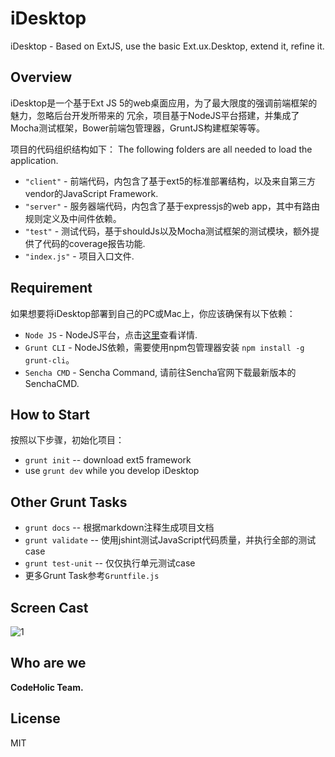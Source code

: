 iDesktop
========

iDesktop - Based on ExtJS, use the basic Ext.ux.Desktop, extend it, refine it.

Overview
--------

iDesktop是一个基于Ext JS 5的web桌面应用，为了最大限度的强调前端框架的魅力，忽略后台开发所带来的
冗余，项目基于NodeJS平台搭建，并集成了Mocha测试框架，Bower前端包管理器，GruntJS构建框架等等。

项目的代码组织结构如下： The following folders are all needed to load the application.

 - `"client"` - 前端代码，内包含了基于ext5的标准部署结构，以及来自第三方vendor的JavaScript Framework.
 - `"server"` - 服务器端代码，内包含了基于expressjs的web app，其中有路由规则定义及中间件依赖。
 - `"test"` - 测试代码，基于shouldJs以及Mocha测试框架的测试模块，额外提供了代码的coverage报告功能.
 - `"index.js"` - 项目入口文件.

Requirement
-----------

如果想要将iDesktop部署到自己的PC或Mac上，你应该确保有以下依赖：

 - `Node JS` - NodeJS平台，点击[这里](http://nodejs.org)查看详情.
 - `Grunt CLI` - NodeJS依赖，需要使用npm包管理器安装 `npm install -g grunt-cli`。
 - `Sencha CMD` - Sencha Command, 请前往Sencha官网下载最新版本的SenchaCMD.


How to Start
------------

按照以下步骤，初始化项目：

* `grunt init` -- download ext5 framework
* use `grunt dev` while you develop iDesktop

Other Grunt Tasks
-------------------

* `grunt docs` -- 根据markdown注释生成项目文档
* `grunt validate` -- 使用jshint测试JavaScript代码质量，并执行全部的测试case
* `grunt test-unit` -- 仅仅执行单元测试case
* 更多Grunt Task参考`Gruntfile.js`

Screen Cast
-----------

![1](http://git-cache.oss-cn-qingdao.aliyuncs.com/doomdagger/iDesktop/1.jpg)

Who are we
----------

**CodeHolic Team.**

License
-------

MIT
